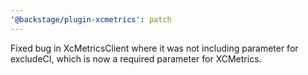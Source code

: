 ```yaml
---
'@backstage/plugin-xcmetrics': patch
---
```


Fixed bug in XcMetricsClient where it was not including parameter for excludeCI, which is now a required parameter for XCMetrics.
